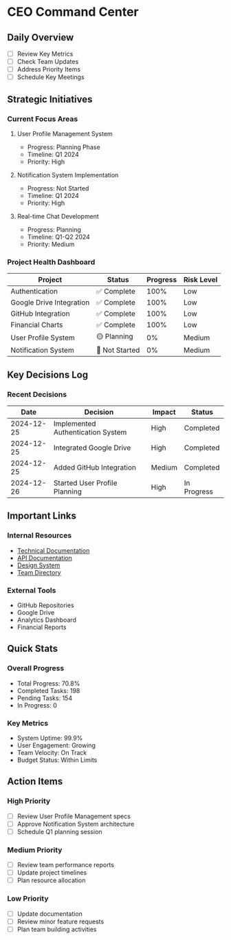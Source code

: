# CEO Command Center

## Daily Overview
- [ ] Review Key Metrics
- [ ] Check Team Updates
- [ ] Address Priority Items
- [ ] Schedule Key Meetings

## Strategic Initiatives
### Current Focus Areas
1. User Profile Management System
   - Progress: Planning Phase
   - Timeline: Q1 2024
   - Priority: High
   
2. Notification System Implementation
   - Progress: Not Started
   - Timeline: Q1 2024
   - Priority: High

3. Real-time Chat Development
   - Progress: Planning
   - Timeline: Q1-Q2 2024
   - Priority: Medium

### Project Health Dashboard
| Project | Status | Progress | Risk Level |
|---------|---------|-----------|------------|
| Authentication | ✅ Complete | 100% | Low |
| Google Drive Integration | ✅ Complete | 100% | Low |
| GitHub Integration | ✅ Complete | 100% | Low |
| Financial Charts | ✅ Complete | 100% | Low |
| User Profile System | 🟡 Planning | 0% | Medium |
| Notification System | 🔴 Not Started | 0% | Medium |

## Key Decisions Log
### Recent Decisions
| Date | Decision | Impact | Status |
|------|-----------|---------|--------|
| 2024-12-25 | Implemented Authentication System | High | Completed |
| 2024-12-25 | Integrated Google Drive | High | Completed |
| 2024-12-25 | Added GitHub Integration | Medium | Completed |
| 2024-12-26 | Started User Profile Planning | High | In Progress |

## Important Links
### Internal Resources
- [Technical Documentation](link)
- [API Documentation](link)
- [Design System](link)
- [Team Directory](link)

### External Tools
- GitHub Repositories
- Google Drive
- Analytics Dashboard
- Financial Reports

## Quick Stats
### Overall Progress
- Total Progress: 70.8%
- Completed Tasks: 198
- Pending Tasks: 154
- In Progress: 0

### Key Metrics
- System Uptime: 99.9%
- User Engagement: Growing
- Team Velocity: On Track
- Budget Status: Within Limits

## Action Items
### High Priority
- [ ] Review User Profile Management specs
- [ ] Approve Notification System architecture
- [ ] Schedule Q1 planning session

### Medium Priority
- [ ] Review team performance reports
- [ ] Update project timelines
- [ ] Plan resource allocation

### Low Priority
- [ ] Update documentation
- [ ] Review minor feature requests
- [ ] Plan team building activities 
